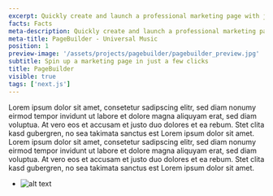 ```yaml
---
excerpt: Quickly create and launch a professional marketing page with just a few clicks—no coding or hassle required.
facts: Facts
meta-description: Quickly create and launch a professional marketing page with just a few clicks—no coding or hassle required.
meta-title: PageBuilder - Universal Music
position: 1
preview-image: '/assets/projects/pagebuilder/pagebuilder_preview.jpg'
subtitle: Spin up a marketing page in just a few clicks
title: PageBuilder
visible: true
tags: ['next.js']
---
```


Lorem ipsum dolor sit amet, consetetur sadipscing elitr, sed diam nonumy eirmod tempor invidunt ut labore et dolore magna aliquyam erat, sed diam voluptua. At vero eos et accusam et justo duo dolores et ea rebum. Stet clita kasd gubergren, no sea takimata sanctus est Lorem ipsum dolor sit amet. Lorem ipsum dolor sit amet, consetetur sadipscing elitr, sed diam nonumy eirmod tempor invidunt ut labore et dolore magna aliquyam erat, sed diam voluptua. At vero eos et accusam et justo duo dolores et ea rebum. Stet clita kasd gubergren, no sea takimata sanctus est Lorem ipsum dolor sit amet.

- ![alt text](/assets/projects/chin-chin/installation-in-action.jpg)
